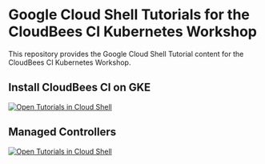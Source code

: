 # Google Cloud Shell Tutorials for the CloudBees CI Kubernetes Workshop

This repository provides the Google Cloud Shell Tutorial content for the CloudBees CI Kubernetes Workshop.

## Install CloudBees CI on GKE
[![Open Tutorials in Cloud Shell](http://gstatic.com/cloudssh/images/open-btn.svg)](https://ssh.cloud.google.com/cloudshell/open?cloudshell_git_repo=https://github.com/degrasse-python/cloudbees-sample.git&cloudshell_print=install-guide.txt&cloudshell_tutorial=cbci-install.md&cloudshell_open_in_editor=k8s/regional-pd-ssd-sc.yml,helm/cbci-values.yml&cloudshell_workspace=.)

## Managed Controllers
[![Open Tutorials in Cloud Shell](http://gstatic.com/cloudssh/images/open-btn.svg)](https://ssh.cloud.google.com/cloudshell/open?cloudshell_git_repo=https://github.com/degrasse-python/cloudbees-sample.git&cloudshell_print=install-guide.txt&cloudshell_tutorial=cbci-controllers.md&cloudshell_workspace=.)
